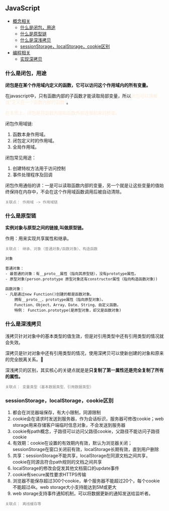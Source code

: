 ## JavaScript

- [概念相关](#概念相关)
    - [什么是闭包，用途](#什么是闭包，用途)
    - [什么是原型链](#什么是原型链)
    - [什么是深浅拷贝](#什么是深浅拷贝)
    - [sessionStorage，localStorage，cookie区别](#sessionStorage，localStorage，cookie区别)
- [编程相关](#编程相关)
    - [实现深拷贝](#实现深拷贝)



### 什么是闭包，用途
**闭包是在某个作用域内定义的函数，它可以访问这个作用域内的所有变量。**

在javascript中，只有函数内部的子函数才能读取局部变量，所以<span style="color: #fcead8">闭包可以理解成“定义在一个函数内部的函数”</span>。

<span style="color: #fcead8">在本质上，闭包是将函数内部和函数外部连接起来的桥梁。</span>

闭包作用域链:
1. 函数本身作用域。
2. 闭包定义时的作用域。
3. 全局作用域。

闭包常见用途：
1. 创建特权方法用于访问控制
2. 事件处理程序及回调

闭包作用通俗的讲：一是可以读取函数内部的变量，另一个就是让这些变量的值始终保持在内存中，不会在这个作用域函数调用后被自动清除。

<span style="color: grey">

    关联点： 作用域 -> 作用域链
</span>


### 什么是原型链
**实例对象与原型之间的链接,叫做原型链。**

作用：用来实现共享属性和继承。

<span style="color: grey">

    关联点： 继承、对象（普通对象/函数对象）、构造函数
</span>
<p style="color: grey">

    对象

    普通对象：
    - 最普通的对象：有__proto__属性（指向其原型链），没有prototype属性。
    - 原型对象(person.prototype 原型对象还有constructor属性（指向构造函数对象）)

    函数对象：
    - 凡是通过new Function()创建的都是函数对象。
        拥有__proto__、prototype属性（指向原型对象）。
        Function、Object、Array、Date、String、自定义函数。
        特例： Function.prototype(是原型对象，却又是函数对象)

</p>


### 什么是深浅拷贝
浅拷贝针对对象中的基本类型的值生效，但是对引用类型中还有引用类型的情况就会失效。

深拷贝是针对对象中还有引用类型的情况，使用深拷贝可以使新创建的对象和原来的完全脱离关系。

深浅拷贝的区别，其实核心的关键点就是是**只复制了第一属性还是完全复制了所有的属性。**

<span style="color: grey">

    关联点： 变量类型（基本数据类型、引用数据类型）
</span>


### sessionStorage，localStorage，cookie区别

1. 都会在浏览器端保存，有大小限制，同源限制
2. cookie会在请求时发送到服务器，作为会话标识，服务器可修改cookie；web storage用来存储客户端临时信息对象，不会发送到服务器
3. cookie有path概念，子路径可以访问父路径cookie，父路径不能访问子路径cookie
4. 有效期：cookie在设置的有效期内有效，默认为浏览器关闭；sessionStorage在窗口关闭前有效，localStorage长期有效，直到用户删除
5. 共享：sessionStorage不能共享，localStorage在同源文档之间共享，cookie在同源且符合path规则的文档之间共享
6. localStorage的修改会促发其他文档窗口的update事件
7. cookie有secure属性要求HTTPS传输
8. 浏览器不能保存超过300个cookie，单个服务器不能超过20个，每个cookie不能超过4k。web storage大小支持能达到5M或更大
9. web storage支持事件通知机制，可以将数据更新的通知发送给监听者。

<span style="color: grey">

    关联点： 离线缓存等
</span>
